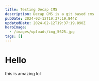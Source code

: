 ```yaml
---
title: Testing Decap CMS
description: Decap CMS is a git based cms
pubDate: 2024-02-12T19:37:19.844Z
updatedDate: 2024-02-12T19:37:19.890Z
heroImage:
  - /images/uploads/img_5625.jpg
tags: []
---
```

# Hello
this is amazing lol
